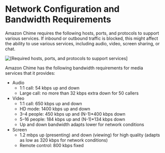 # Network Configuration and Bandwidth Requirements<a name="network-config"></a>

Amazon Chime requires the following hosts, ports, and protocols to support various services\. If inbound or outbound traffic is blocked, this might affect the ability to use various services, including audio, video, screen sharing, or chat\. 

![\[Required hosts, ports, and protocols to support services\]](http://docs.aws.amazon.com/chime/latest/ag/images/hosts.PNG)

Amazon Chime has the following bandwidth requirements for media services that it provides:
+ Audio 
  + 1:1 call: 54 kbps up and down
  + Large call: no more than 32 kbps extra down for 50 callers
+ Video
  + 1:1 call: 650 kbps up and down
  + HD mode: 1400 kbps up and down
  + 3–4 people: 450 kbps up and \(N\-1\)\*400 kbps down
  + 5–16 people: 184 kbps up and \(N\-1\)\*134 kbps down
  + Up and down bandwidth adapts lower for network conditions
+ Screen
  + 1\.2 mbps up \(presenting\) and down \(viewing\) for high quality \(adapts as low as 320 kbps for network conditions\)
  + Remote control: 800 kbps fixed
